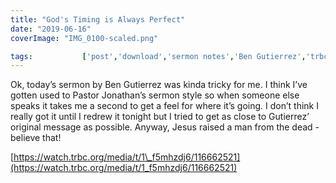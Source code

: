 ```yaml
---
title: "God's Timing is Always Perfect"
date: "2019-06-16"
coverImage: "IMG_0100-scaled.png"

tags:           ['post','download','sermon notes','Ben Gutierrez','trbc']
---
```


Ok, today’s sermon by Ben Gutierrez was kinda tricky for me. I think I’ve gotten used to Pastor Jonathan’s sermon style so when someone else speaks it takes me a second to get a feel for where it’s going. I don’t think I really got it until I redrew it tonight but I tried to get as close to Gutierrez’ original message as possible. Anyway, Jesus raised a man from the dead - believe that!

[https://watch.trbc.org/media/t/1\_f5mhzdj6/116662521](https://watch.trbc.org/media/t/1_f5mhzdj6/116662521)
